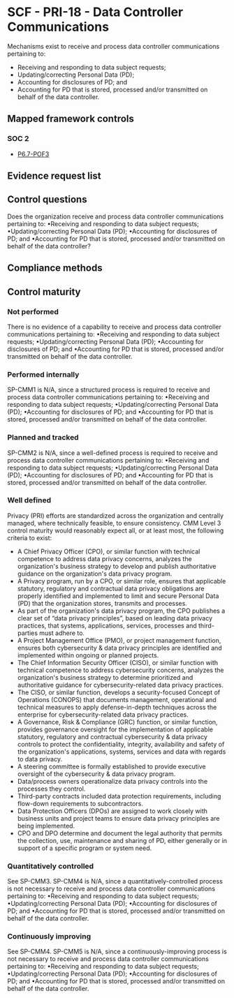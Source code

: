 # SCF - PRI-18 - Data Controller Communications
Mechanisms exist to receive and process data controller communications pertaining to:
 - Receiving and responding to data subject requests;
 - Updating/correcting Personal Data (PD);
 - Accounting for disclosures of PD; and
 - Accounting for PD that is stored, processed and/or transmitted on behalf of the data controller.
## Mapped framework controls
### SOC 2
- [P6.7-POF3](../soc2/p67-pof3.md)

## Evidence request list


## Control questions
Does the organization receive and process data controller communications pertaining to:
 •Receiving and responding to data subject requests;
 •Updating/correcting Personal Data (PD);
 •Accounting for disclosures of PD; and
 •Accounting for PD that is stored, processed and/or transmitted on behalf of the data controller?

## Compliance methods


## Control maturity
### Not performed
There is no evidence of a capability to receive and process data controller communications pertaining to:
 •Receiving and responding to data subject requests;
 •Updating/correcting Personal Data (PD);
 •Accounting for disclosures of PD; and
 •Accounting for PD that is stored, processed and/or transmitted on behalf of the data controller.

### Performed internally
SP-CMM1 is N/A, since a structured process is required to receive and process data controller communications pertaining to:
 •Receiving and responding to data subject requests;
 •Updating/correcting Personal Data (PD);
 •Accounting for disclosures of PD; and
 •Accounting for PD that is stored, processed and/or transmitted on behalf of the data controller.

### Planned and tracked
SP-CMM2 is N/A, since a well-defined process is required to receive and process data controller communications pertaining to:
 •Receiving and responding to data subject requests;
 •Updating/correcting Personal Data (PD);
 •Accounting for disclosures of PD; and
 •Accounting for PD that is stored, processed and/or transmitted on behalf of the data controller.

### Well defined
Privacy (PRI) efforts are standardized across the organization and centrally managed, where technically feasible, to ensure consistency. CMM Level 3 control maturity would reasonably expect all, or at least most, the following criteria to exist:
- A Chief Privacy Officer (CPO), or similar function with technical competence to address data privacy concerns, analyzes the organization's business strategy to develop and publish authoritative guidance on the organization's data privacy program.
- A Privacy program, run by a CPO, or similar role, ensures that applicable statutory, regulatory and contractual data privacy obligations are properly identified and implemented to limit and secure Personal Data (PD) that the organization stores, transmits and processes.
- As part of the organization's data privacy program, the CPO publishes a clear set of “data privacy principles”, based on leading data privacy practices, that systems, applications, services, processes and third-parties must adhere to.
- A Project Management Office (PMO), or project management function, ensures both cybersecurity & data privacy principles are identified and implemented within ongoing or planned projects.
- The Chief Information Security Officer (CISO), or similar function with technical competence to address cybersecurity concerns, analyzes the organization's business strategy to determine prioritized and authoritative guidance for cybersecurity-related data privacy practices.
- The CISO, or similar function, develops a security-focused Concept of Operations (CONOPS) that documents management, operational and technical measures to apply defense-in-depth techniques across the enterprise for cybersecurity-related data privacy practices.
- A Governance, Risk & Compliance (GRC) function, or similar function, provides governance oversight for the implementation of applicable statutory, regulatory and contractual cybersecurity & data privacy controls to protect the confidentiality, integrity, availability and safety of the organization's applications, systems, services and data with regards to data privacy.
- A steering committee is formally established to provide executive oversight of the cybersecurity & data privacy program.
- Data/process owners operationalize data privacy controls into the processes they control.
- Third-party contracts included data protection requirements, including flow-down requirements to subcontractors.
- Data Protection Officers (DPOs) are assigned to work closely with business units and project teams to ensure data privacy principles are being implemented.
- CPO and DPO determine and document the legal authority that permits the collection, use, maintenance and sharing of PD, either generally or in support of a specific program or system need.

### Quantitatively controlled
See SP-CMM3. SP-CMM4 is N/A, since a quantitatively-controlled process is not necessary to receive and process data controller communications pertaining to:
 •Receiving and responding to data subject requests;
 •Updating/correcting Personal Data (PD);
 •Accounting for disclosures of PD; and
 •Accounting for PD that is stored, processed and/or transmitted on behalf of the data controller.

### Continuously improving
See SP-CMM4. SP-CMM5 is N/A, since a continuously-improving process is not necessary to receive and process data controller communications pertaining to:
 •Receiving and responding to data subject requests;
 •Updating/correcting Personal Data (PD);
 •Accounting for disclosures of PD; and
 •Accounting for PD that is stored, processed and/or transmitted on behalf of the data controller.
